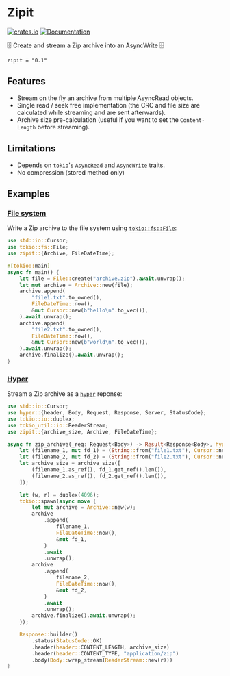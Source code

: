 # Zipit

[![crates.io](https://img.shields.io/crates/v/zipit.svg)](https://crates.io/crates/zipit)
[![Documentation](https://docs.rs/zipit/badge.svg)](https://docs.rs/zipit)

🗄️ Create and stream a Zip archive into an AsyncWrite 🗄️

```
zipit = "0.1"
```

## Features

- Stream on the fly an archive from multiple AsyncRead objects.
- Single read / seek free implementation (the CRC and file size are calculated while streaming and are sent afterwards).
- Archive size pre-calculation (useful if you want to set the `Content-Length` before streaming).
  
## Limitations

- Depends on [`tokio`](https://docs.rs/tokio/1.13.0/tokio/io/)'s [`AsyncRead`](https://docs.rs/tokio/1.13.0/tokio/io/trait.AsyncRead.html) and [`AsyncWrite`](https://docs.rs/tokio/1.13.0/tokio/io/trait.AsyncWrite.html) traits.
- No compression (stored method only)

## Examples

### [File system](examples/fs.rs)

Write a Zip archive to the file system using [`tokio::fs::File`](https://docs.rs/tokio/1.13.0/tokio/fs/struct.File.html):

```rust
use std::io::Cursor;
use tokio::fs::File;
use zipit::{Archive, FileDateTime};

#[tokio::main]
async fn main() {
    let file = File::create("archive.zip").await.unwrap();
    let mut archive = Archive::new(file);
    archive.append(
        "file1.txt".to_owned(),
        FileDateTime::now(),
        &mut Cursor::new(b"hello\n".to_vec()),
    ).await.unwrap();
    archive.append(
        "file2.txt".to_owned(),
        FileDateTime::now(),
        &mut Cursor::new(b"world\n".to_vec()),
    ).await.unwrap();
    archive.finalize().await.unwrap();
}
```

### [Hyper](examples/hyper.rs)

Stream a Zip archive as a [`hyper`](https://docs.rs/hyper/0.14.14/hyper/) reponse:

```rust
use std::io::Cursor;
use hyper::{header, Body, Request, Response, Server, StatusCode};
use tokio::io::duplex;
use tokio_util::io::ReaderStream;
use zipit::{archive_size, Archive, FileDateTime};

async fn zip_archive(_req: Request<Body>) -> Result<Response<Body>, hyper::http::Error> {
    let (filename_1, mut fd_1) = (String::from("file1.txt"), Cursor::new(b"hello\n".to_vec()));
    let (filename_2, mut fd_2) = (String::from("file2.txt"), Cursor::new(b"world\n".to_vec()));
    let archive_size = archive_size([
        (filename_1.as_ref(), fd_1.get_ref().len()),
        (filename_2.as_ref(), fd_2.get_ref().len()),
    ]);

    let (w, r) = duplex(4096);
    tokio::spawn(async move {
        let mut archive = Archive::new(w);
        archive
            .append(
                filename_1,
                FileDateTime::now(),
                &mut fd_1,
            )
            .await
            .unwrap();
        archive
            .append(
                filename_2,
                FileDateTime::now(),
                &mut fd_2,
            )
            .await
            .unwrap();
        archive.finalize().await.unwrap();
    });

    Response::builder()
        .status(StatusCode::OK)
        .header(header::CONTENT_LENGTH, archive_size)
        .header(header::CONTENT_TYPE, "application/zip")
        .body(Body::wrap_stream(ReaderStream::new(r)))
}
```